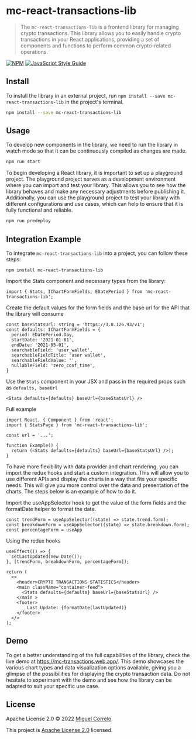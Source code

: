 # mc-react-transactions-lib

> The `mc-react-transactions-lib` is a frontend library for managing crypto transactions. This library allows you to easily handle crypto transactions in your React applications, providing a set of components and functions to perform common crypto-related operations.


[![NPM](https://img.shields.io/npm/v/mc-react-transactions-lib.svg)](https://www.npmjs.com/package/mc-react-transactions-lib) [![JavaScript Style Guide](https://img.shields.io/badge/code_style-standard-brightgreen.svg)](https://standardjs.com)

## Install

To install the library in an external project, run `npm install --save mc-react-transactions-lib` in the project's terminal.

```bash
npm install --save mc-react-transactions-lib
```

## Usage

To develop new components in the library, we need to run the library in watch mode so that it can be continuously compiled as changes are made.

```bash
npm run start
```

To begin developing a React library, it is important to set up a playground project. The playground project serves as a development environment where you can import and test your library. This allows you to see how the library behaves and make any necessary adjustments before publishing it. Additionally, you can use the playground project to test your library with different configurations and use cases, which can help to ensure that it is fully functional and reliable.

```bash
npm run predeploy
```

## Integration Example

To integrate `mc-react-transactions-lib` into a project, you can follow these steps:


```shell
npm install mc-react-transactions-lib
```

Import the Stats component and necessary types from the library:

```tsx
import { Stats, IChartFormFields, EDatePeriod } from 'mc-react-transactions-lib';
```

Create the default values for the form fields and the base url for the API that the library will consume

```tsx
const baseStatsUrl: string = 'https://3.8.126.93/v1';
const defaults: IChartFormFields = {
  period: EDatePeriod.Day,
  startDate: '2021-01-01',
  endDate: '2021-05-01',
  searchableField: 'user_wallet',
  searchableFieldTitle: 'user wallet',
  searchableFieldValue: '',
  nullableField: 'zero_conf_time',
}
```

Use the `Stats` component in your JSX and pass in the required props such as `defaults, baseUrl`

```tsx
<Stats defaults={defaults} baseUrl={baseStatsUrl} />
```

Full example

```tsx
import React, { Component } from 'react';
import { StatsPage } from 'mc-react-transactions-lib';

const url = '...';

function Example() {
  return (<Stats defaults={defaults} baseUrl={baseStatsUrl} />);
}
```


To have more flexibility with data provider and chart rendering, you can import the redux hooks and start a custom integration. This will allow you to use different APIs and display the charts in a way that fits your specific needs. This will give you more control over the data and presentation of the charts. The steps below is an example of how to do it.

Import the useAppSelector hook to get the value of the form fields and the formatDate helper to format the date.

```tsx
const trendForm = useAppSelector((state) => state.trend.form);
const breakdownForm = useAppSelector((state) => state.breakdown.form);
const percentageForm = useApp 
```

Using the redux hooks

```tsx
useEffect(() => {
  setLastUpdated(new Date());
}, [trendForm, breakdownForm, percentageForm]);

return (
  <>
    <header>CRYPTO TRANSACTIONS STATISTICS</header>
    <main className="container-feed">
      <Stats defaults={defaults} baseUrl={baseStatsUrl} />
    </main >
    <footer>
        Last Update: {formatDate(lastUpdated)}
    </footer>
  </>
);
```

## Demo

To get a better understanding of the full capabilities of the library, check the live demo at https://mc-transactions.web.app/. This demo showcases the various chart types and data visualization options available, giving you a glimpse of the possibilities for displaying the crypto transaction data. Do not hesitate to experiment with the demo and see how the library can be adapted to suit your specific use case.


## License

Apache License 2.0 © 2022 [Miguel Correlo](https://github.com/mmcorrelo).

This project is [Apache License 2.0](https://github.com/mmcorrelo/mc-reat-transactions-lib/blob/main/LICENSE) licensed.
